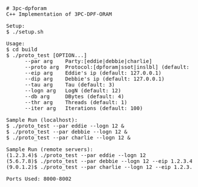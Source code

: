 <pre>
# 3pc-dpforam
C++ Implementation of 3PC-DPF-ORAM

Setup:  
$ ./setup.sh

Usage:  
$ cd build  
$ ./proto_test [OPTION...]  
      --par arg    Party:[eddie|debbie|charlie]  
      --proto arg  Protocol:[dpforam|ssot|inslbl] (default: dpforam)  
      --eip arg    Eddie's ip (default: 127.0.0.1)  
      --dip arg    Debbie's ip (default: 127.0.0.1)  
      --tau arg    Tau (default: 3)  
      --logn arg   LogN (default: 12)  
      --db arg     DBytes (default: 4)  
      --thr arg    Threads (default: 1)  
      --iter arg   Iterations (default: 100)
      
Sample Run (localhost):  
$ ./proto_test --par eddie --logn 12 &  
$ ./proto_test --par debbie --logn 12 &  
$ ./proto_test --par charlie --logn 12 &

Sample Run (remote servers):  
(1.2.3.4)$ ./proto_test --par eddie --logn 12  
(5.6.7.8)$ ./proto_test --par debbie --logn 12 --eip 1.2.3.4  
(9.0.1.2)$ ./proto_test --par charlie --logn 12 --eip 1.2.3.4 --dip 5.6.7.8  

Ports Used: 8000-8002
</pre>